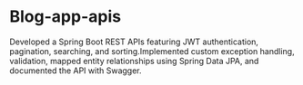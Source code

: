 # Blog-app-apis
Developed a Spring Boot REST APIs featuring JWT authentication, pagination, searching, and sorting.Implemented custom exception handling, validation,
mapped entity relationships using Spring Data JPA, and documented the API with Swagger.
